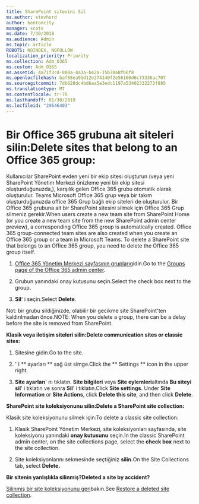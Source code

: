 ```yaml
---
title: SharePoint sitesini Sil
ms.author: stevhord
author: bentoncity
manager: scotv
ms.date: 7/30/2018
ms.audience: Admin
ms.topic: article
ROBOTS: NOINDEX, NOFOLLOW
localization_priority: Priority
ms.collection: Adm_O365
ms.custom: Adm_O365
ms.assetid: 4a71f3cd-000a-4a1a-b42a-15b70a8fb6f8
ms.openlocfilehash: baf55ea91d12e274140f2e56160d6c73336ac707
ms.sourcegitcommit: 7db628dc4bd6aa5e3edc1197a53402332273f885
ms.translationtype: MT
ms.contentlocale: tr-TR
ms.lasthandoff: 01/30/2019
ms.locfileid: "29646403"
---
```

# <a name="delete-sites-that-belong-to-an-office-365-group"></a><span data-ttu-id="c2931-102">Bir Office 365 grubuna ait siteleri silin:</span><span class="sxs-lookup"><span data-stu-id="c2931-102">Delete sites that belong to an Office 365 group:</span></span>

<span data-ttu-id="c2931-p101">Kullanıcılar SharePoint evden yeni bir ekip sitesi oluşturun (veya yeni SharePoint Yönetim Merkezi önizleme yeni bir ekip sitesi oluşturduğunuzda,), karşılık gelen Office 365 grubu otomatik olarak oluşturulur. Teams Microsoft Office 365 grup veya bir takım oluşturduğunuzda office 365 Grup bağlı ekip siteleri de oluşturulur. Bir Office 365 grubuna ait bir SharePoint sitesini silmek için Office 365 Grup silmeniz gerekir.</span><span class="sxs-lookup"><span data-stu-id="c2931-p101">When users create a new team site from SharePoint Home (or you create a new team site from the new SharePoint admin center preview), a corresponding Office 365 group is automatically created. Office 365 group-connected team sites are also created when you create an Office 365 group or a team in Microsoft Teams. To delete a SharePoint site that belongs to an Office 365 group, you need to delete the Office 365 group itself.</span></span> 
  
1. <span data-ttu-id="c2931-106">[Office 365 Yönetim Merkezi sayfasının grupları](https://portal.office.com/adminportal/home#/groups)gidin.</span><span class="sxs-lookup"><span data-stu-id="c2931-106">Go to the [Groups page of the Office 365 admin center](https://portal.office.com/adminportal/home#/groups).</span></span>
    
2. <span data-ttu-id="c2931-107">Grubun yanındaki onay kutusunu seçin.</span><span class="sxs-lookup"><span data-stu-id="c2931-107">Select the check box next to the group.</span></span>
    
3. <span data-ttu-id="c2931-108">**Sil**' i seçin.</span><span class="sxs-lookup"><span data-stu-id="c2931-108">Select **Delete**.</span></span>
    
<span data-ttu-id="c2931-109">Not: bir grubu sildiğinizde, olabilir bir gecikme site SharePoint'ten kaldırılmadan önce.</span><span class="sxs-lookup"><span data-stu-id="c2931-109">NOTE: When you delete a group, there can be a delay before the site is removed from SharePoint.</span></span>
  
<span data-ttu-id="c2931-110">**Klasik veya iletişim siteleri silin:**</span><span class="sxs-lookup"><span data-stu-id="c2931-110">**Delete communication sites or classic sites:**</span></span>

1. <span data-ttu-id="c2931-111">Sitesine gidin.</span><span class="sxs-lookup"><span data-stu-id="c2931-111">Go to the site.</span></span>
  
2. <span data-ttu-id="c2931-112">' I \*\* ayarları \*\* sağ üst simge.</span><span class="sxs-lookup"><span data-stu-id="c2931-112">Click the \*\* Settings \*\* icon in the upper right.</span></span> 
  
3. <span data-ttu-id="c2931-p102">**Site ayarları**' nı tıklatın. **Site bilgileri** veya **Site eylemleri**altında **Bu siteyi sil**' i tıklatın ve sonra **Sil**' i tıklatın.</span><span class="sxs-lookup"><span data-stu-id="c2931-p102">Click **Site settings**. Under **Site Information** or **Site Actions**, click **Delete this site**, and then click **Delete**.</span></span>
  
<span data-ttu-id="c2931-115">**SharePoint site koleksiyonunu silin:**</span><span class="sxs-lookup"><span data-stu-id="c2931-115">**Delete a SharePoint site collection:**</span></span>

<span data-ttu-id="c2931-116">Klasik site koleksiyonunu silmek için:</span><span class="sxs-lookup"><span data-stu-id="c2931-116">To delete a classic site collection:</span></span>
  
1. <span data-ttu-id="c2931-117">Klasik SharePoint Yönetim Merkezi, site koleksiyonları sayfasında, site koleksiyonu yanındaki **onay kutusunu** seçin.</span><span class="sxs-lookup"><span data-stu-id="c2931-117">In the classic SharePoint admin center, on the site collections page, select the **check box** next to the site collection.</span></span> 
    
2. <span data-ttu-id="c2931-118">Site koleksiyonlarını sekmesinde seçtiğiniz **silin.**</span><span class="sxs-lookup"><span data-stu-id="c2931-118">On the Site Collections tab, select **Delete.**</span></span>
    
<span data-ttu-id="c2931-119">**Bir sitenin yanlışlıkla silinmiş?**</span><span class="sxs-lookup"><span data-stu-id="c2931-119">**Deleted a site by accident?**</span></span>

<span data-ttu-id="c2931-120">[Silinmiş bir site koleksiyonunu geri](https://go.microsoft.com/fwlink/?linkid=867660)bakın.</span><span class="sxs-lookup"><span data-stu-id="c2931-120">See [Restore a deleted site collection](https://go.microsoft.com/fwlink/?linkid=867660).</span></span>
  


